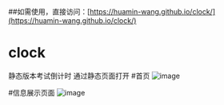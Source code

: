 ##如需使用，直接访问：[https://huamin-wang.github.io/clock/](https://huamin-wang.github.io/clock/)
# clock
静态版本考试倒计时
通过静态页面打开
#首页
![image](https://github.com/user-attachments/assets/47bfa260-8deb-4ad7-be86-5bab671435b3)

#信息展示页面
![image](https://github.com/user-attachments/assets/0c2dbae2-acfd-4f1c-bd18-d98eafe87b28)

